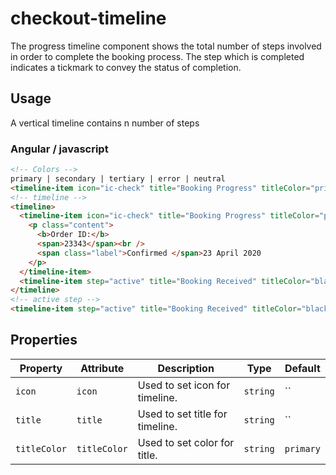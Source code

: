 # checkout-timeline

The progress timeline component shows the total number of steps involved in order to complete the booking process. The step which is completed indicates a tickmark to convey the status of completion.

## Usage

A vertical timeline contains n number of steps

### Angular / javascript

```html
<!-- Colors -->
primary | secondary | tertiary | error | neutral
<timeline-item icon="ic-check" title="Booking Progress" titleColor="primary"> </timeline-item>
<!-- timeline -->
<timeline>
  <timeline-item icon="ic-check" title="Booking Progress" titleColor="primary">
    <p class="content">
      <b>Order ID:</b>
      <span>23343</span><br />
      <span class="label">Confirmed </span>23 April 2020
    </p>
  </timeline-item>
  <timeline-item step="active" title="Booking Received" titleColor="black"> </timeline-item>
</timeline>
<!-- active step -->
<timeline-item step="active" title="Booking Received" titleColor="black"> </timeline-item>
```

## Properties

| Property     | Attribute    | Description                     | Type     | Default   |
| ------------ | ------------ | ------------------------------- | -------- | --------- |
| `icon`       | `icon`       | Used to set icon for timeline.  | `string` | ``        |
| `title`      | `title`      | Used to set title for timeline. | `string` | ``        |
| `titleColor` | `titleColor` | Used to set color for title.    | `string` | `primary` |
